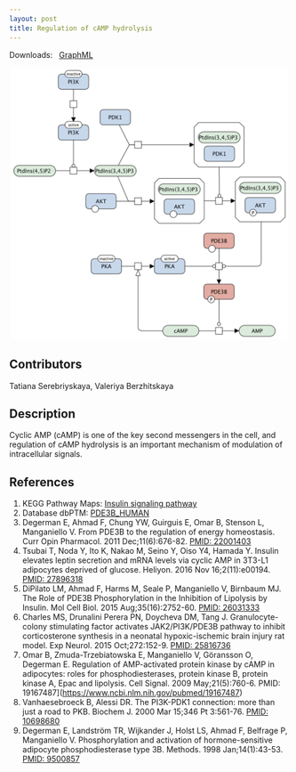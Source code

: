 ```yaml
---
layout: post
title: Regulation of cAMP hydrolysis
---
```


Downloads: &nbsp; 
[GraphML](../downloads/F012-cAMP.graphml) &nbsp;
<!--[SBGN-ML](../downloads/F012-cAMP-SBGNv02.sbgn) &nbsp;
[Newt](http://web.newteditor.org/?URL=http://metabolismregulation.org/downloads/F012-cAMP.sbgn) &nbsp;-->
<p align="middle"><a href="/camp/"><img id="image" src="/downloads/F012-cAMP.png" width="500"/></a></p>

## Contributors

Tatiana Serebriyskaya, Valeriya Berzhitskaya

## Description

Cyclic AMP (cAMP) is one of the key second messengers in the cell, and regulation of cAMP hydrolysis is an important mechanism of modulation of intracellular signals.

## References

1. KEGG Pathway Maps: [Insulin signaling pathway](http://www.genome.jp/kegg-bin/show_pathway?map=hsa04910&show_description=show)
1. Database dbPTM: [PDE3B_HUMAN](http://dbptm.mbc.nctu.edu.tw/search_result.php?search_type=db_id&swiss_id=PDE3B_HUMAN)
1. Degerman E, Ahmad F, Chung YW, Guirguis E, Omar B, Stenson L, Manganiello V. From PDE3B to the regulation of energy homeostasis. Curr Opin Pharmacol. 2011 Dec;11(6):676-82. [PMID: 22001403](https://www.ncbi.nlm.nih.gov/pubmed/22001403)
1. Tsubai T, Noda Y, Ito K, Nakao M, Seino Y, Oiso Y4, Hamada Y. Insulin elevates leptin secretion and mRNA levels via cyclic AMP in 3T3-L1 adipocytes deprived of glucose. Heliyon. 2016 Nov 16;2(11):e00194. [PMID: 27896318](https://www.ncbi.nlm.nih.gov/pubmed/27896318)
1. DiPilato LM, Ahmad F, Harms M, Seale P, Manganiello V, Birnbaum MJ. The Role of PDE3B Phosphorylation in the Inhibition of Lipolysis by Insulin. Mol Cell Biol. 2015 Aug;35(16):2752-60. [PMID: 26031333](https://www.ncbi.nlm.nih.gov/pubmed/26031333)
1. Charles MS, Drunalini Perera PN, Doycheva DM, Tang J. Granulocyte-colony stimulating factor activates JAK2/PI3K/PDE3B pathway to inhibit corticosterone synthesis in a neonatal hypoxic-ischemic brain injury rat model. Exp Neurol. 2015 Oct;272:152-9. [PMID: 25816736](https://www.ncbi.nlm.nih.gov/pubmed/25816736)
1. Omar B, Zmuda-Trzebiatowska E, Manganiello V, Göransson O, Degerman E. Regulation of AMP-activated protein kinase by cAMP in adipocytes: roles for phosphodiesterases, protein kinase B, protein kinase A, Epac and lipolysis. Cell Signal. 2009 May;21(5):760-6. PMID: 19167487](https://www.ncbi.nlm.nih.gov/pubmed/19167487)
1. Vanhaesebroeck B, Alessi DR. The PI3K-PDK1 connection: more than just a road to PKB. Biochem J. 2000 Mar 15;346 Pt 3:561-76. [PMID: 10698680](https://www.ncbi.nlm.nih.gov/pubmed/10698680)
1. Degerman E, Landström TR, Wijkander J, Holst LS, Ahmad F, Belfrage P, Manganiello V. Phosphorylation and activation of hormone-sensitive adipocyte phosphodiesterase type 3B. Methods. 1998 Jan;14(1):43-53. [PMID: 9500857](https://www.ncbi.nlm.nih.gov/pubmed/9500857)

